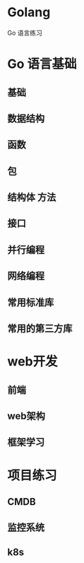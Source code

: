 # Golang
Go 语言练习

  # Go 语言基础
  ## 基础
  ## 数据结构
  ## 函数
  ## 包
  ## 结构体  方法
  ## 接口
  ## 并行编程
  ## 网络编程
  ## 常用标准库
  ## 常用的第三方库

  # web开发
  ## 前端
  ## web架构
  ## 框架学习
  
  # 项目练习
  ## CMDB
  ## 监控系统
  ## k8s





